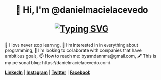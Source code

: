 <h1 align="center" >
👋  Hi, I'm @danielmacielacevedo

[![Typing SVG](https://readme-typing-svg.herokuapp.com?font=Helvetica-bold&color=F7D03E&center=true&lines=Back/Front+Developer+%F0%9F%92%BB;Never+stop+learning;Platzi+Student;Certified+by+Meta)](https://git.io/typing-svg)
</h1>
🌱  I love never stop learning, 👀  I’m interested in in everything about programming, 💞️  I’m looking to collaborate with companies that have ambitious goals, 📫  How to reach me: byanndannma@gmail.com, 🖋  This is my personal blog: https://danielmacielacevedo.com/


[**LinkedIn**](https://linkedin.com/in/danielmacielacevedo "LinkedIn") | [**Instagram**](http://instagram.com/dannmacode "Instagram") | [**Twitter**](http://twitter.com/danielmacielace "Twitter") | [**Facebook**](http://facebook.com/danielmacielace "Facebook")
